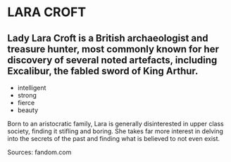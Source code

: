# LARA CROFT

## Lady Lara Croft is a British archaeologist and treasure hunter, most commonly known for her discovery of several noted artefacts, including Excalibur, the fabled sword of King Arthur. 

* intelligent
* strong
* fierce
* beauty
	
Born to an aristocratic family, Lara is generally disinterested in upper class society, finding it stifling and boring. She takes far more interest in delving into the secrets of the past and finding what is believed to not even exist.

Sources: fandom.com
